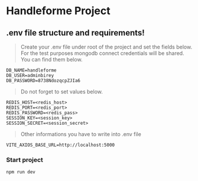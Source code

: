 # Handleforme Project

## .env file structure and requirements!

> Create your .env file under root of the project and set the fields below.<br>
> For the test purposes mongodb connect credentials will be shared. You can find
> them below.

```
DB_NAME=handleforme
DB_USER=adminbirey
DB_PASSWORD=8738NdozqcpZJIa6
```

> Do not forget to set values below.

```
REDIS_HOST=<redis_host>
REDIS_PORT=<redis_port>
REDIS_PASSWORD=<redis_pass>
SESSION_KEY=<session_key>
SESSION_SECRET=<session_secret>
```

> Other informations you have to write into .env file

```
VITE_AXIOS_BASE_URL=http://localhost:5000
```

### Start project

```
npm run dev
```
